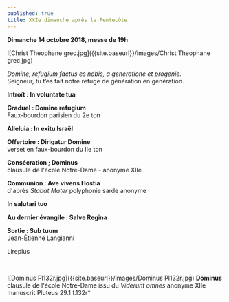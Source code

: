 ```yaml
---
published: true
title: XXIe dimanche après la Pentecôte
---
```

**Dimanche 14 octobre 2018, messe de 19h**

![Christ Theophane grec.jpg]({{site.baseurl}}/images/Christ Theophane grec.jpg)

*Domine, refugium factus es nobis, a generatione et progenie.*  
Seigneur, tu t’es fait notre refuge de génération en génération.

**Introït : In voluntate tua**

**Graduel : Domine refugium**  
Faux-bourdon parisien du 2e ton

**Alleluia : In exitu Israël**

**Offertoire : Dirigatur Domine**  
verset en faux-bourdon du IIe ton

**Consécration ; Dominus**  
clausule de l'école Notre-Dame - anonyme XIIe

**Communion : Ave vivens Hostia**  
d'après *Stabat Mater* polyphonie sarde anonyme

**In salutari tuo**  

**Au dernier évangile : Salve Regina**  

**Sortie : Sub tuum**  
Jean-Étienne Langianni

Lireplus

&nbsp; 

![Dominus Pl132r.jpg]({{site.baseurl}}/images/Dominus Pl132r.jpg)
**Dominus** clausule de l'école Notre-Dame issu du *Viderunt omnes* anonyme XIIe  
manuscrit Pluteus 29.1  f.132r*
